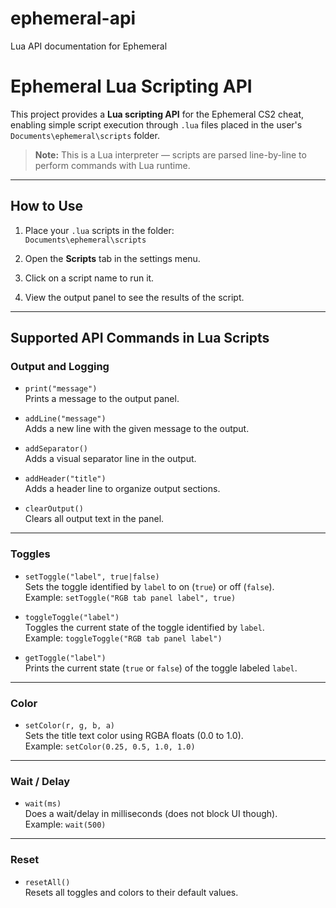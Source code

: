 # ephemeral-api
Lua API documentation for Ephemeral

# Ephemeral Lua Scripting API

This project provides a **Lua scripting API** for the Ephemeral CS2 cheat, enabling simple script execution through `.lua` files placed in the user's `Documents\ephemeral\scripts` folder.

> **Note:** This is a Lua interpreter — scripts are parsed line-by-line to perform commands with Lua runtime.

---

## How to Use

1. Place your `.lua` scripts in the folder:  
   `Documents\ephemeral\scripts`

2. Open the **Scripts** tab in the settings menu.

3. Click on a script name to run it.

4. View the output panel to see the results of the script.

---

## Supported API Commands in Lua Scripts

### Output and Logging

- `print("message")`  
  Prints a message to the output panel.

- `addLine("message")`  
  Adds a new line with the given message to the output.

- `addSeparator()`  
  Adds a visual separator line in the output.

- `addHeader("title")`  
  Adds a header line to organize output sections.

- `clearOutput()`  
  Clears all output text in the panel.

---

### Toggles

- `setToggle("label", true|false)`  
  Sets the toggle identified by `label` to on (`true`) or off (`false`).  
  Example: `setToggle("RGB tab panel label", true)`

- `toggleToggle("label")`  
  Toggles the current state of the toggle identified by `label`.  
  Example: `toggleToggle("RGB tab panel label")`

- `getToggle("label")`  
  Prints the current state (`true` or `false`) of the toggle labeled `label`.

---

### Color

- `setColor(r, g, b, a)`  
  Sets the title text color using RGBA floats (0.0 to 1.0).  
  Example: `setColor(0.25, 0.5, 1.0, 1.0)`

---

### Wait / Delay

- `wait(ms)`  
  Does a wait/delay in milliseconds (does not block UI though).  
  Example: `wait(500)`

---

### Reset

- `resetAll()`  
  Resets all toggles and colors to their default values.
